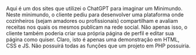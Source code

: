 Aqui é um dos sites que utilizei o ChatGPT para imaginar um Minimundo. 
Neste minimundo, o cliente pediu para desenvolver uma plataforma onde cozinheiros (sejam amadores ou profissionais) compartilham e avaliam receitas nos quais os mesmos publicam na rede social. 
Não apenas isso, o cliente também poderia criar sua própria página de perfil e editar sua página como quiser. Claro, isto é apenas uma demonstração em HTML, CSS e JS. Não possuirá todas as funções 
que um projeto em PHP possuiria. 
